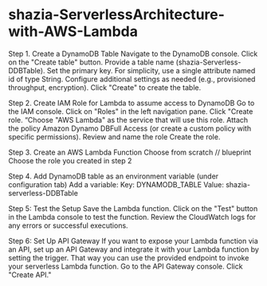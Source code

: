 # shazia-ServerlessArchitecture-with-AWS-Lambda
Step 1. Create a DynamoDB Table
Navigate to the DynamoDB console.
Click on the "Create table" button.
Provide a table name (shazia-Serverless-DDBTable).
Set the primary key. For simplicity, use a single attribute named id of type String.
Configure additional settings as needed (e.g., provisioned throughput, encryption).
Click "Create" to create the table.

Step 2. Create IAM Role for Lambda to assume access to DynamoDB
Go to the IAM console.
Click on "Roles" in the left navigation pane.
Click "Create role. “Choose "AWS Lambda" as the service that will use this role.
Attach the policy Amazon Dynamo DBFull Access (or create a custom policy with specific permissions).
Review and name the role 
Create the role.

Step 3. Create an AWS Lambda Function
Choose from scratch // blueprint
Choose the role you created in step 2

Step 4. Add DynamoDB table as an environment variable (under configuration tab)
Add a variable:
Key: DYNAMODB_TABLE
Value: shazia-serverless-DDBTable 

Step 5: Test the Setup
Save the Lambda function.
Click on the "Test" button in the Lambda console to test the function.
Review the CloudWatch logs for any errors or successful executions.

Step 6: Set Up API Gateway 
If you want to expose your Lambda function via an API, set up an API Gateway and integrate it with your Lambda function by setting the trigger. That way you can use the provided endpoint to invoke your serverless Lambda function.
Go to the API Gateway console.
Click "Create API."
